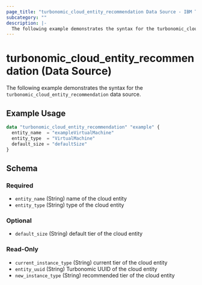 ```yaml
---
page_title: "turbonomic_cloud_entity_recommendation Data Source - IBM Turbonomic"
subcategory: ""
description: |-
  The following example demonstrates the syntax for the turbonomic_cloud_entity_recommendation data source.
---
```


# turbonomic_cloud_entity_recommendation (Data Source)

The following example demonstrates the syntax for the `turbonomic_cloud_entity_recommendation` data source.

## Example Usage

```terraform
data "turbonomic_cloud_entity_recommendation" "example" {
  entity_name  = "exampleVirtualMachine"
  entity_type  = "VirtualMachine"
  default_size = "defaultSize"
}
```
<!-- schema generated by tfplugindocs -->
## Schema

### Required

- `entity_name` (String) name of the cloud entity
- `entity_type` (String) type of the cloud entity

### Optional

- `default_size` (String) default tier of the cloud entity

### Read-Only

- `current_instance_type` (String) current tier of the cloud entity
- `entity_uuid` (String) Turbonomic UUID of the cloud entity
- `new_instance_type` (String) recommended tier of the cloud entity


